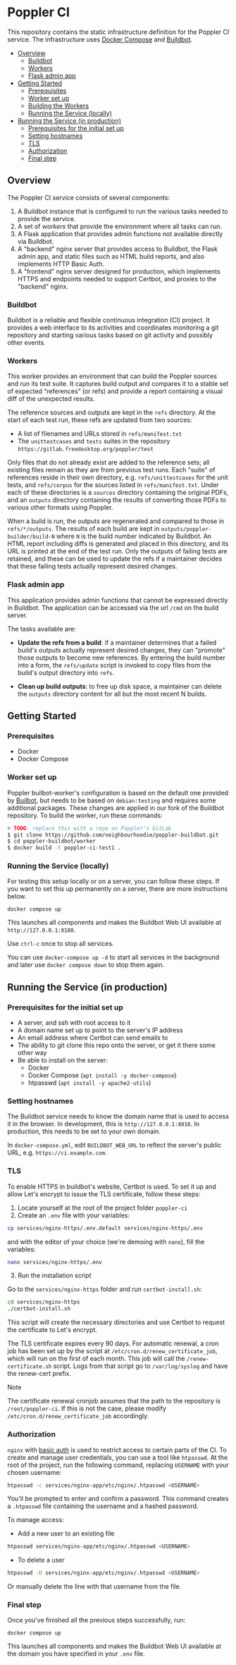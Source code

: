 # Poppler CI

This repository contains the static infrastructure definition for the Poppler CI
service. The infrastructure uses [Docker Compose]() and
[Buildbot](https://buildbot.net).

  - [Overview](#overview)
    - [Buildbot](#buildbot)
    - [Workers](#workers)
    - [Flask admin app](#flask-admin-app)
  - [Getting Started](#getting-started)
    - [Prerequisites](#prerequisites)
    - [Worker set up](#worker-set-up)
    - [Building the Workers](#building-the-workers)
    - [Running the Service (locally)](#running-the-service-locally)
  - [Running the Service (in production)](#running-the-service-in-production)
    - [Prerequisites for the initial set up](#prerequisites-for-the-initial-set-up)
    - [Setting hostnames](#setting-hostnames)
    - [TLS](#tls)
    - [Authorization](#authorization)
    - [Final step](#final-step)

## Overview

The Poppler CI service consists of several components:

1. A Buildbot instance that is configured to run the various tasks needed to
   provide the service.
2. A set of _workers_ that provide the environment where all tasks can run.
3. A Flask application that provides admin functions not available directly via
   Buildbot.
4. A "backend" nginx server that provides access to Buildbot, the Flask admin
   app, and static files such as HTML build reports, and also implements HTTP
   Basic Auth.
5. A "frontend" nginx server designed for production, which implements HTTPS and
   endpoints needed to support Certbot, and proxies to the "backend" nginx.

### Buildbot

Buildbot is a reliable and flexible continuous integration (CI) project. It
provides a web interface to its activities and coordinates monitoring a git
repository and starting various tasks based on git activity and possibly other
events.

### Workers

This worker provides an environment that can build the Poppler sources and run
its test suite. It captures build output and compares it to a stable set of
expected “references” (or refs) and provide a report containing a visual diff of
the unexpected results.

The reference sources and outputs are kept in the `refs` directory. At the start
of each test run, these refs are updated from two sources:

- A list of filenames and URLs stored in `refs/manifest.txt`
- The `unittestcases` and `tests` suites in the repository
  `https://gitlab.freedesktop.org/poppler/test`

Only files that do not already exist are added to the reference sets; all
existing files remain as they are from previous test runs. Each "suite" of
references reside in their own directory, e.g. `refs/unittestcases` for the unit
tests, and `refs/corpus` for the sources listed in `refs/manifest.txt`. Under
each of these directories is a `sources` directory containing the original PDFs,
and an `outputs` directory containing the results of converting those PDFs to
various other formats using Poppler.

When a build is run, the outputs are regenerated and compared to those in
`refs/*/outputs`. The results of each build are kept in
`outputs/poppler-builder/build-N` where `N` is the build number indicated by
Buildbot. An HTML report including diffs is generated and placed in this
directory, and its URL is printed at the end of the test run. Only the outputs
of failing tests are retained, and these can be used to update the refs if a
maintainer decides that these failing tests actually represent desired changes.

### Flask admin app

This application provides admin functions that cannot be expressed directly in
Buildbot. The application can be accessed via the url `/cmd` on the build
server.

The tasks available are:

- **Update the refs from a build**: if a maintainer determines that a failed
  build's outputs actually represent desired changes, they can "promote" those
  outputs to become new references. By entering the build number into a form,
  the `refs/update` script is invoked to copy files from the build's output
  directory into `refs`.

- **Clean up build outputs**: to free up disk space, a maintainer can delete the
  `outputs` directory content for all but the most recent N builds.

## Getting Started

### Prerequisites

- Docker
- Docker Compose

### Worker set up

Poppler builbot-worker's configuration is based on the default one provided by
[Builbot](https://github.com/buildbot/buildbot), but needs to be based on
`debian:testing` and requires some additional packages. These changes are
applied in our fork of the Buildbot repository. To build the worker, run these
commands:

```sh
# TODO: replace this with a repo on Poppler's GitLab
$ git clone https://github.com/neighbourhoodie/poppler-buildbot.git
$ cd poppler-buildbot/worker
$ docker build -t poppler-ci-test1 .
```

### Running the Service (locally)

For testing this setup locally or on a server, you can follow these steps. If
you want to set this up permanently on a server, there are more instructions
below.

```shell
docker compose up
```

This launches all components and makes the Buildbot Web UI available at
`http://127.0.0.1:8180`.

Use `ctrl-c` once to stop all services.

You can use `docker-compose up -d` to start all services in the background and
later use `docker compose down` to stop them again.

## Running the Service (in production)

### Prerequisites for the initial set up

- A server, and ssh with root access to it
- A domain name set up to point to the server's IP address
- An email address where Certbot can send emails to
- The ability to git clone this repo onto the server, or get it there some other
  way
- Be able to install on the server:
  - Docker
  - Docker Compose (`apt install -y docker-compose`)
  - htpasswd (`apt install -y apache2-utils`)

### Setting hostnames

The Buildbot service needs to know the domain name that is used to access it in
the browser. In development, this is `http://127.0.0.1:8010`. In production,
this needs to be set to your own domain.

In `docker-compose.yml`, edit `BUILDBOT_WEB_URL` to reflect the server's public
URL, e.g. `https://ci.example.com`.

### TLS

To enable HTTPS in buildbot's website, Certbot is used. To set it up and allow
Let's encrypt to issue the TLS certificate, follow these steps:

1. Locate yourself at the root of the project folder `poppler-ci`
2. Create an `.env` file with your variables:

```sh
cp services/nginx-https/.env.default services/nginx-https/.env
```

and with the editor of your choice (we're demoing with `nano`), fill the
variables:

```sh
nano services/nginx-https/.env
```

3. Run the installation script

Go to the `services/nginx-https` folder and run `certbot-install.sh`:

```sh
cd services/nginx-https
./certbot-install.sh
```

This script will create the necessary directories and use Certbot to request the
certificate to Let's encrypt.

The TLS certificate expires every 90 days. For automatic renewal, a cron job has
been set up by the script at `/etc/cron.d/renew_certificate_job`, which will run
on the first of each month. This job will call the `/renew-certificate.sh`
script. Logs from that script go to `/var/log/syslog` and have the renew-cert
prefix.

> [!NOTE]
> The certificate renewal cronjob assumes that the path to the repository is
> `/root/poppler-ci`. If this is not the case, please modify
> `/etc/cron.d/renew_certificate_job` accordingly.

### Authorization

`nginx` with [basic
auth](https://docs.nginx.com/nginx/admin-guide/security-controls/configuring-http-basic-authentication/)
is used to restrict access to certain parts of the CI. To create and manage user
credentials, you can use a tool like `htpasswd`. At the root of the project, run
the following command, replacing `USERNAME` with your chosen username:

```sh
htpasswd -c services/nginx-app/etc/nginx/.htpasswd <USERNAME>
```

You'll be prompted to enter and confirm a password. This command creates a
`.htpasswd` file containing the username and a hashed password.

To manage access:

- Add a new user to an existing file

```sh
htpasswd services/nginx-app/etc/nginx/.htpasswd <USERNAME>
```

- To delete a user

```sh
htpasswd -D services/nginx-app/etc/nginx/.htpasswd <USERNAME>
```

Or manually delete the line with that username from the file.

### Final step

Once you've finished all the previous steps successfully, run:

```shell
docker compose up
```

This launches all components and makes the Buildbot Web UI available at
the domain you have specified in your `.env` file.

